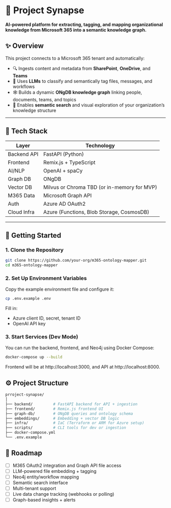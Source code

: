 # 🧠 Project Synapse

**AI-powered platform for extracting, tagging, and mapping organizational knowledge from Microsoft 365 into a semantic knowledge graph.**

## ✨ Overview

This project connects to a Microsoft 365 tenant and automatically:

- 🔍 Ingests content and metadata from **SharePoint**, **OneDrive**, and **Teams**
- 🧠 Uses **LLMs** to classify and semantically tag files, messages, and workflows
- 🕸️ Builds a dynamic **ONgDB knowledge graph** linking people, documents, teams, and topics
- 💬 Enables **semantic search** and visual exploration of your organization’s knowledge structure

---

## 🧱 Tech Stack

| Layer        | Technology |
|--------------|------------|
| Backend API  | FastAPI (Python) |
| Frontend     | Remix.js + TypeScript |
| AI/NLP       | OpenAI + spaCy |
| Graph DB     | ONgDB |
| Vector DB    | Milvus or Chroma TBD (or in-memory for MVP) |
| M365 Data    | Microsoft Graph API |
| Auth         | Azure AD OAuth2 |
| Cloud Infra  | Azure (Functions, Blob Storage, CosmosDB) |

---

## 🚀 Getting Started

### 1. Clone the Repository

```bash
git clone https://github.com/your-org/m365-ontology-mapper.git
cd m365-ontology-mapper
```

### 2. Set Up Environment Variables
Copy the example environment file and configure it:

```bash
cp .env.example .env
```
Fill in:

- Azure client ID, secret, tenant ID
- OpenAI API key

### 3. Start Services (Dev Mode)
You can run the backend, frontend, and Neo4j using Docker Compose:

```bash
docker-compose up --build
```
Frontend will be at http://localhost:3000, and API at http://localhost:8000.

## ⚙️ Project Structure
```graphql
prroject-synapse/
│
├── backend/         # FastAPI backend for API + ingestion
├── frontend/        # Remix.js frontend UI
├── graph-db/        # ONgDB queries and ontology schema
├── embeddings/      # Embedding + vector DB logic
├── infra/           # IaC (Terraform or ARM for Azure setup)
├── scripts/         # CLI tools for dev or ingestion
├── docker-compose.yml
└── .env.example
```
## 🧭 Roadmap
- [ ] M365 OAuth2 integration and Graph API file access
- [ ] LLM-powered file embedding + tagging
- [ ] Neo4j entity/workflow mapping
- [ ] Semantic search interface
- [ ] Multi-tenant support
- [ ] Live data change tracking (webhooks or polling)
- [ ] Graph-based insights + alerts
